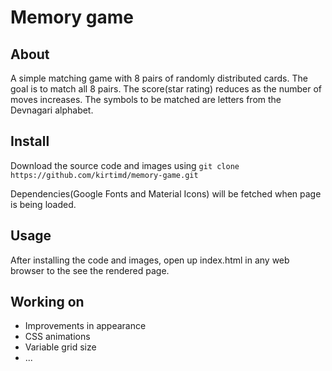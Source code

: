 # Memory game

## About
A simple matching game with 8 pairs of randomly distributed cards. The goal is to match all 8 pairs. The score(star rating) reduces as the number of moves increases. The symbols to be matched are letters from the Devnagari alphabet.

## Install
Download the source code and images using
`git clone https://github.com/kirtimd/memory-game.git`

Dependencies(Google Fonts and Material Icons) will be fetched when page is being loaded.

## Usage
After installing the code and images, open up index.html in any web browser to the see the rendered page.

## Working on
* Improvements in appearance
* CSS animations
* Variable grid size
* ...
